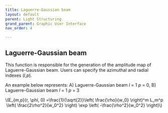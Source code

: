 ```yaml
---
title: Laguerre-Gaussian beam
layout: default
parent: Light Structuring
grand_parent: Graphic User Interface
nav_order: 4

---
```

## [](#header-2)Laguerre-Gaussian beam
<script id="MathJax-script" async src="https://cdn.jsdelivr.net/npm/mathjax@3/es5/tex-mml-chtml.js"></script>
This function is responsible for the generation of the amplitude map of Laguerre-Gaussian beam. 
Users can specify the azimuthal and radial indexes (_l,p_).



An example below represents: A) Laguerre-Gaussian beam _l_ = 1 _p_ = 0, B) Laguerre-Gaussian beam _l_ = 1 _p_ = 3
<p align="center">
\(E_{m,p}(r, \phi, 0) =\frac{1}{\sqrt{2}}\left( \frac{\rho}{w_0} \right)^m L_m^p \left( \frac{2\rho^2}{w_0^2} \right) \exp \left( -\frac{\rho^2}{w_0^2} \right)\)
<p>
 


